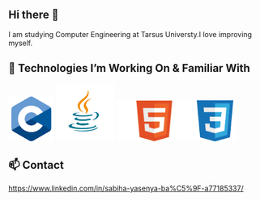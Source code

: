## Hi there 👋

I am studying Computer Engineering at Tarsus Universty.I love improving myself.

## 🚀 Technologies I’m Working On & Familiar With
<p align="left">
<img src="c.png" alt="C" width="90"/> 
<img src="java.png" alt="Java" width="115"/>
<img src="Html.png" alt="HTML" width="150"/>
<img src="css.png" alt="CSS" width="82"/>
</p>

## 📫 Contact
https://www.linkedin.com/in/sabiha-yasenya-ba%C5%9F-a77185337/


